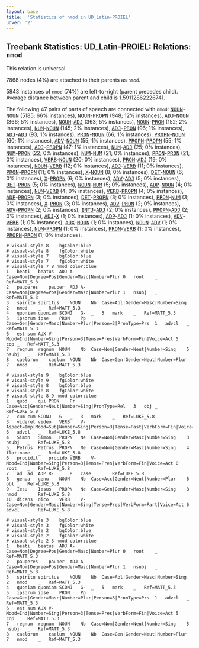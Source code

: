 ```yaml
---
layout: base
title:  'Statistics of nmod in UD_Latin-PROIEL'
udver: '2'
---
```


## Treebank Statistics: UD_Latin-PROIEL: Relations: `nmod`

This relation is universal.

7868 nodes (4%) are attached to their parents as `nmod`.

5843 instances of `nmod` (74%) are left-to-right (parent precedes child).
Average distance between parent and child is 1.59112862226741.

The following 47 pairs of parts of speech are connected with `nmod`: <tt><a href="la_proiel-pos-NOUN.html">NOUN</a></tt>-<tt><a href="la_proiel-pos-NOUN.html">NOUN</a></tt> (5185; 66% instances), <tt><a href="la_proiel-pos-NOUN.html">NOUN</a></tt>-<tt><a href="la_proiel-pos-PROPN.html">PROPN</a></tt> (948; 12% instances), <tt><a href="la_proiel-pos-ADJ.html">ADJ</a></tt>-<tt><a href="la_proiel-pos-NOUN.html">NOUN</a></tt> (366; 5% instances), <tt><a href="la_proiel-pos-NOUN.html">NOUN</a></tt>-<tt><a href="la_proiel-pos-ADJ.html">ADJ</a></tt> (363; 5% instances), <tt><a href="la_proiel-pos-NOUN.html">NOUN</a></tt>-<tt><a href="la_proiel-pos-PRON.html">PRON</a></tt> (152; 2% instances), <tt><a href="la_proiel-pos-NUM.html">NUM</a></tt>-<tt><a href="la_proiel-pos-NOUN.html">NOUN</a></tt> (145; 2% instances), <tt><a href="la_proiel-pos-ADJ.html">ADJ</a></tt>-<tt><a href="la_proiel-pos-PRON.html">PRON</a></tt> (96; 1% instances), <tt><a href="la_proiel-pos-ADJ.html">ADJ</a></tt>-<tt><a href="la_proiel-pos-ADJ.html">ADJ</a></tt> (93; 1% instances), <tt><a href="la_proiel-pos-PRON.html">PRON</a></tt>-<tt><a href="la_proiel-pos-NOUN.html">NOUN</a></tt> (66; 1% instances), <tt><a href="la_proiel-pos-PROPN.html">PROPN</a></tt>-<tt><a href="la_proiel-pos-NOUN.html">NOUN</a></tt> (60; 1% instances), <tt><a href="la_proiel-pos-ADV.html">ADV</a></tt>-<tt><a href="la_proiel-pos-NOUN.html">NOUN</a></tt> (55; 1% instances), <tt><a href="la_proiel-pos-PROPN.html">PROPN</a></tt>-<tt><a href="la_proiel-pos-PROPN.html">PROPN</a></tt> (55; 1% instances), <tt><a href="la_proiel-pos-ADJ.html">ADJ</a></tt>-<tt><a href="la_proiel-pos-PROPN.html">PROPN</a></tt> (47; 1% instances), <tt><a href="la_proiel-pos-NUM.html">NUM</a></tt>-<tt><a href="la_proiel-pos-ADJ.html">ADJ</a></tt> (25; 0% instances), <tt><a href="la_proiel-pos-NUM.html">NUM</a></tt>-<tt><a href="la_proiel-pos-PRON.html">PRON</a></tt> (22; 0% instances), <tt><a href="la_proiel-pos-NUM.html">NUM</a></tt>-<tt><a href="la_proiel-pos-NUM.html">NUM</a></tt> (21; 0% instances), <tt><a href="la_proiel-pos-PRON.html">PRON</a></tt>-<tt><a href="la_proiel-pos-PRON.html">PRON</a></tt> (21; 0% instances), <tt><a href="la_proiel-pos-VERB.html">VERB</a></tt>-<tt><a href="la_proiel-pos-NOUN.html">NOUN</a></tt> (20; 0% instances), <tt><a href="la_proiel-pos-PRON.html">PRON</a></tt>-<tt><a href="la_proiel-pos-ADJ.html">ADJ</a></tt> (19; 0% instances), <tt><a href="la_proiel-pos-NOUN.html">NOUN</a></tt>-<tt><a href="la_proiel-pos-VERB.html">VERB</a></tt> (12; 0% instances), <tt><a href="la_proiel-pos-ADJ.html">ADJ</a></tt>-<tt><a href="la_proiel-pos-VERB.html">VERB</a></tt> (11; 0% instances), <tt><a href="la_proiel-pos-PRON.html">PRON</a></tt>-<tt><a href="la_proiel-pos-PROPN.html">PROPN</a></tt> (11; 0% instances), <tt><a href="la_proiel-pos-X.html">X</a></tt>-<tt><a href="la_proiel-pos-NOUN.html">NOUN</a></tt> (8; 0% instances), <tt><a href="la_proiel-pos-DET.html">DET</a></tt>-<tt><a href="la_proiel-pos-NOUN.html">NOUN</a></tt> (6; 0% instances), <tt><a href="la_proiel-pos-X.html">X</a></tt>-<tt><a href="la_proiel-pos-PROPN.html">PROPN</a></tt> (6; 0% instances), <tt><a href="la_proiel-pos-ADV.html">ADV</a></tt>-<tt><a href="la_proiel-pos-ADJ.html">ADJ</a></tt> (5; 0% instances), <tt><a href="la_proiel-pos-DET.html">DET</a></tt>-<tt><a href="la_proiel-pos-PRON.html">PRON</a></tt> (5; 0% instances), <tt><a href="la_proiel-pos-NOUN.html">NOUN</a></tt>-<tt><a href="la_proiel-pos-NUM.html">NUM</a></tt> (5; 0% instances), <tt><a href="la_proiel-pos-ADP.html">ADP</a></tt>-<tt><a href="la_proiel-pos-NOUN.html">NOUN</a></tt> (4; 0% instances), <tt><a href="la_proiel-pos-NUM.html">NUM</a></tt>-<tt><a href="la_proiel-pos-VERB.html">VERB</a></tt> (4; 0% instances), <tt><a href="la_proiel-pos-VERB.html">VERB</a></tt>-<tt><a href="la_proiel-pos-PROPN.html">PROPN</a></tt> (4; 0% instances), <tt><a href="la_proiel-pos-ADP.html">ADP</a></tt>-<tt><a href="la_proiel-pos-PROPN.html">PROPN</a></tt> (3; 0% instances), <tt><a href="la_proiel-pos-DET.html">DET</a></tt>-<tt><a href="la_proiel-pos-PROPN.html">PROPN</a></tt> (3; 0% instances), <tt><a href="la_proiel-pos-PRON.html">PRON</a></tt>-<tt><a href="la_proiel-pos-NUM.html">NUM</a></tt> (3; 0% instances), <tt><a href="la_proiel-pos-X.html">X</a></tt>-<tt><a href="la_proiel-pos-PRON.html">PRON</a></tt> (3; 0% instances), <tt><a href="la_proiel-pos-ADV.html">ADV</a></tt>-<tt><a href="la_proiel-pos-PRON.html">PRON</a></tt> (2; 0% instances), <tt><a href="la_proiel-pos-ADV.html">ADV</a></tt>-<tt><a href="la_proiel-pos-PROPN.html">PROPN</a></tt> (2; 0% instances), <tt><a href="la_proiel-pos-INTJ.html">INTJ</a></tt>-<tt><a href="la_proiel-pos-ADJ.html">ADJ</a></tt> (2; 0% instances), <tt><a href="la_proiel-pos-PROPN.html">PROPN</a></tt>-<tt><a href="la_proiel-pos-ADJ.html">ADJ</a></tt> (2; 0% instances), <tt><a href="la_proiel-pos-ADJ.html">ADJ</a></tt>-<tt><a href="la_proiel-pos-X.html">X</a></tt> (1; 0% instances), <tt><a href="la_proiel-pos-ADP.html">ADP</a></tt>-<tt><a href="la_proiel-pos-ADJ.html">ADJ</a></tt> (1; 0% instances), <tt><a href="la_proiel-pos-ADV.html">ADV</a></tt>-<tt><a href="la_proiel-pos-VERB.html">VERB</a></tt> (1; 0% instances), <tt><a href="la_proiel-pos-AUX.html">AUX</a></tt>-<tt><a href="la_proiel-pos-NOUN.html">NOUN</a></tt> (1; 0% instances), <tt><a href="la_proiel-pos-NOUN.html">NOUN</a></tt>-<tt><a href="la_proiel-pos-ADV.html">ADV</a></tt> (1; 0% instances), <tt><a href="la_proiel-pos-NUM.html">NUM</a></tt>-<tt><a href="la_proiel-pos-PROPN.html">PROPN</a></tt> (1; 0% instances), <tt><a href="la_proiel-pos-PRON.html">PRON</a></tt>-<tt><a href="la_proiel-pos-VERB.html">VERB</a></tt> (1; 0% instances), <tt><a href="la_proiel-pos-PROPN.html">PROPN</a></tt>-<tt><a href="la_proiel-pos-PRON.html">PRON</a></tt> (1; 0% instances).


~~~ conllu
# visual-style 8	bgColor:blue
# visual-style 8	fgColor:white
# visual-style 7	bgColor:blue
# visual-style 7	fgColor:white
# visual-style 7 8 nmod	color:blue
1	beati	beatus	ADJ	A-	Case=Nom|Degree=Pos|Gender=Masc|Number=Plur	0	root	_	Ref=MATT_5.3
2	pauperes	pauper	ADJ	A-	Case=Nom|Degree=Pos|Gender=Masc|Number=Plur	1	nsubj	_	Ref=MATT_5.3
3	spiritu	spiritus	NOUN	Nb	Case=Abl|Gender=Masc|Number=Sing	2	nmod	_	Ref=MATT_5.3
4	quoniam	quoniam	SCONJ	G-	_	5	mark	_	Ref=MATT_5.3
5	ipsorum	ipse	PRON	Pp	Case=Gen|Gender=Masc|Number=Plur|Person=3|PronType=Prs	1	advcl	_	Ref=MATT_5.3
6	est	sum	AUX	V-	Mood=Ind|Number=Sing|Person=3|Tense=Pres|VerbForm=Fin|Voice=Act	5	cop	_	Ref=MATT_5.3
7	regnum	regnum	NOUN	Nb	Case=Nom|Gender=Neut|Number=Sing	5	nsubj	_	Ref=MATT_5.3
8	caelorum	caelum	NOUN	Nb	Case=Gen|Gender=Neut|Number=Plur	7	nmod	_	Ref=MATT_5.3

~~~


~~~ conllu
# visual-style 9	bgColor:blue
# visual-style 9	fgColor:white
# visual-style 8	bgColor:blue
# visual-style 8	fgColor:white
# visual-style 8 9 nmod	color:blue
1	quod	qui	PRON	Pr	Case=Acc|Gender=Neut|Number=Sing|PronType=Rel	3	obj	_	Ref=LUKE_5.8
2	cum	cum	SCONJ	G-	_	3	mark	_	Ref=LUKE_5.8
3	videret	video	VERB	V-	Aspect=Imp|Mood=Sub|Number=Sing|Person=3|Tense=Past|VerbForm=Fin|Voice=Act	6	advcl	_	Ref=LUKE_5.8
4	Simon	Simon	PROPN	Ne	Case=Nom|Gender=Masc|Number=Sing	3	nsubj	_	Ref=LUKE_5.8
5	Petrus	Petrus	PROPN	Ne	Case=Nom|Gender=Masc|Number=Sing	4	flat:name	_	Ref=LUKE_5.8
6	procidit	procido	VERB	V-	Mood=Ind|Number=Sing|Person=3|Tense=Pres|VerbForm=Fin|Voice=Act	0	root	_	Ref=LUKE_5.8
7	ad	ad	ADP	R-	_	8	case	_	Ref=LUKE_5.8
8	genua	genu	NOUN	Nb	Case=Acc|Gender=Neut|Number=Plur	6	obl	_	Ref=LUKE_5.8
9	Iesu	Iesus	PROPN	Ne	Case=Gen|Gender=Masc|Number=Sing	8	nmod	_	Ref=LUKE_5.8
10	dicens	dico	VERB	V-	Case=Nom|Gender=Masc|Number=Sing|Tense=Pres|VerbForm=Part|Voice=Act	6	advcl	_	Ref=LUKE_5.8

~~~


~~~ conllu
# visual-style 3	bgColor:blue
# visual-style 3	fgColor:white
# visual-style 2	bgColor:blue
# visual-style 2	fgColor:white
# visual-style 2 3 nmod	color:blue
1	beati	beatus	ADJ	A-	Case=Nom|Degree=Pos|Gender=Masc|Number=Plur	0	root	_	Ref=MATT_5.3
2	pauperes	pauper	ADJ	A-	Case=Nom|Degree=Pos|Gender=Masc|Number=Plur	1	nsubj	_	Ref=MATT_5.3
3	spiritu	spiritus	NOUN	Nb	Case=Abl|Gender=Masc|Number=Sing	2	nmod	_	Ref=MATT_5.3
4	quoniam	quoniam	SCONJ	G-	_	5	mark	_	Ref=MATT_5.3
5	ipsorum	ipse	PRON	Pp	Case=Gen|Gender=Masc|Number=Plur|Person=3|PronType=Prs	1	advcl	_	Ref=MATT_5.3
6	est	sum	AUX	V-	Mood=Ind|Number=Sing|Person=3|Tense=Pres|VerbForm=Fin|Voice=Act	5	cop	_	Ref=MATT_5.3
7	regnum	regnum	NOUN	Nb	Case=Nom|Gender=Neut|Number=Sing	5	nsubj	_	Ref=MATT_5.3
8	caelorum	caelum	NOUN	Nb	Case=Gen|Gender=Neut|Number=Plur	7	nmod	_	Ref=MATT_5.3

~~~


